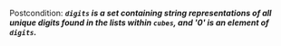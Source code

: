 Postcondition: ***`digits` is a set containing string representations of all unique digits found in the lists within `cubes`, and '0' is an element of `digits`.***